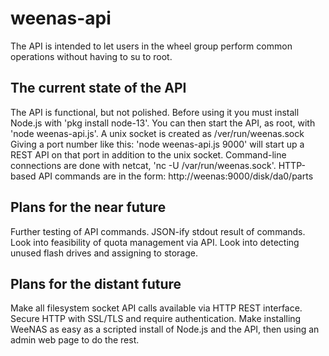 weenas-api
==========
The API is intended to let users in the wheel group perform common operations
without having to su to root.

The current state of the API
----------------------------
The API is functional, but not polished.
Before using it you must install Node.js with 'pkg install node-13'.
You can then start the API, as root, with 'node weenas-api.js'.
A unix socket is created  as /ver/run/weenas.sock
Giving a port number like this: 'node weenas-api.js 9000' will start up a
REST API on that port in addition to the unix socket.
Command-line connections are done with netcat, 'nc -U /var/run/weenas.sock'.
HTTP-based API commands are in the form: http://weenas:9000/disk/da0/parts

Plans for the near future
-------------------------
Further testing of API commands.
JSON-ify stdout result of commands.
Look into feasibility of quota management via API.
Look into detecting unused flash drives and assigning to storage.

Plans for the distant future
----------------------------
Make all filesystem socket API calls available via HTTP REST interface.
Secure HTTP with SSL/TLS and require authentication.
Make installing WeeNAS as easy as a scripted install of Node.js and the
API, then using an admin web page to do the rest.